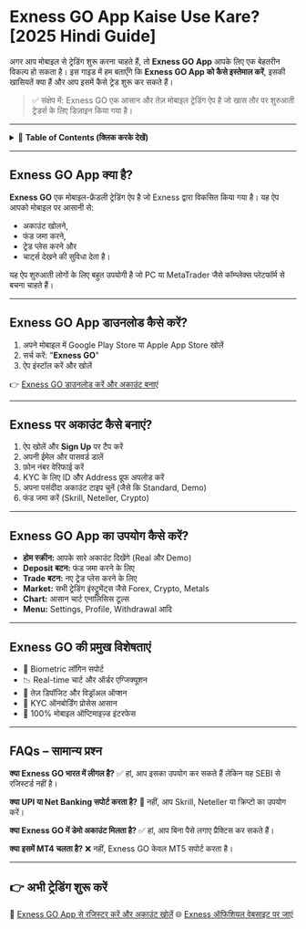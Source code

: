 # Exness GO App Kaise Use Kare? \[2025 Hindi Guide]

अगर आप मोबाइल से ट्रेडिंग शुरू करना चाहते हैं, तो **Exness GO App** आपके लिए एक बेहतरीन विकल्प हो सकता है। इस गाइड में हम बताएँगे कि **Exness GO App को कैसे इस्तेमाल करें**, इसकी खासियतें क्या हैं और आप इसमें कैसे ट्रेड शुरू कर सकते हैं।

> ✅ संक्षेप में: Exness GO एक आसान और तेज़ मोबाइल ट्रेडिंग ऐप है जो खास तौर पर शुरुआती ट्रेडर्स के लिए डिज़ाइन किया गया है।

---

<details>
<summary>📌 <strong>Table of Contents (क्लिक करके देखें)</strong></summary>

* [Exness GO App क्या है?](#exness-go-app-क्या-है)
* [Exness GO App डाउनलोड कैसे करें?](#exness-go-app-डाउनलोड-कैसे-करें)
* [Exness पर अकाउंट कैसे बनाएं?](#exness-पर-अकाउंट-कैसे-बनाएं)
* [Exness GO App का उपयोग कैसे करें?](#exness-go-app-का-उपयोग-कैसे-करें)
* [Exness GO की प्रमुख विशेषताएं](#exness-go-की-प्रमुख-विशेषताएं)
* [FAQs – सामान्य प्रश्न](#faqs--सामान्य-प्रश्न)

</details>

---

## Exness GO App क्या है?

**Exness GO** एक मोबाइल-फ्रेंडली ट्रेडिंग ऐप है जो Exness द्वारा विकसित किया गया है। यह ऐप आपको मोबाइल पर आसानी से:

* अकाउंट खोलने,
* फंड जमा करने,
* ट्रेड प्लेस करने और
* चार्ट्स देखने की सुविधा देता है।

यह ऐप शुरुआती लोगों के लिए बहुत उपयोगी है जो PC या MetaTrader जैसे कॉम्प्लेक्स प्लेटफॉर्म से बचना चाहते हैं।

---

## Exness GO App डाउनलोड कैसे करें?

1. अपने मोबाइल में Google Play Store या Apple App Store खोलें
2. सर्च करें: "**Exness GO**"
3. ऐप इंस्टॉल करें और खोलें

👉 [Exness GO डाउनलोड करें और अकाउंट बनाएं](https://one.exnesstrack.org/boarding/sign-up/a/english23)

---

## Exness पर अकाउंट कैसे बनाएं?

1. ऐप खोलें और **Sign Up** पर टैप करें
2. अपनी ईमेल और पासवर्ड डालें
3. फ़ोन नंबर वेरिफाई करें
4. KYC के लिए ID और Address प्रूफ अपलोड करें
5. अपना पसंदीदा अकाउंट टाइप चुनें (जैसे कि Standard, Demo)
6. फंड जमा करें (Skrill, Neteller, Crypto)

---

## Exness GO App का उपयोग कैसे करें?

* **होम स्क्रीन:** आपके सारे अकाउंट दिखेंगे (Real और Demo)
* **Deposit बटन:** फंड जमा करने के लिए
* **Trade बटन:** नए ट्रेड प्लेस करने के लिए
* **Market:** सभी ट्रेडिंग इंस्ट्रूमेंट्स जैसे Forex, Crypto, Metals
* **Chart:** आसान चार्ट एनालिसिस टूल्स
* **Menu:** Settings, Profile, Withdrawal आदि

---

## Exness GO की प्रमुख विशेषताएं

* 🔐 Biometric लॉगिन सपोर्ट
* 📉 Real-time चार्ट और ऑर्डर एग्जिक्यूशन
* 💸 तेज़ डिपॉजिट और विड्रॉअल ऑप्शन
* 🧾 KYC ऑनबोर्डिंग प्रोसेस आसान
* 📲 100% मोबाइल ऑप्टिमाइज़्ड इंटरफेस

---

## FAQs – सामान्य प्रश्न

**क्या Exness GO भारत में लीगल है?**
✅ हां, आप इसका उपयोग कर सकते हैं लेकिन यह SEBI से रजिस्टर्ड नहीं है।

**क्या UPI या Net Banking सपोर्ट करता है?**
🚫 नहीं, आप Skrill, Neteller या क्रिप्टो का उपयोग करें।

**क्या Exness GO में डेमो अकाउंट मिलता है?**
✅ हां, आप बिना पैसे लगाए प्रैक्टिस कर सकते हैं।

**क्या इसमें MT4 चलता है?**
❌ नहीं, Exness GO केवल MT5 सपोर्ट करता है।

---

## 👉 अभी ट्रेडिंग शुरू करें

📲 [Exness GO App से रजिस्टर करें और अकाउंट खोलें](https://one.exnesstrack.org/boarding/sign-up/a/english23)
🌐 [Exness ऑफिशियल वेबसाइट पर जाएं](https://one.exnesstrack.org/a/english23)
